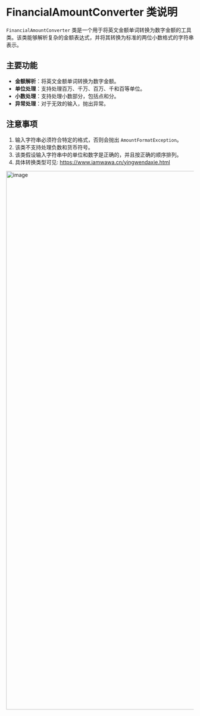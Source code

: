 # FinancialAmountConverter 类说明

`FinancialAmountConverter` 类是一个用于将英文金额单词转换为数字金额的工具类。该类能够解析复杂的金额表达式，并将其转换为标准的两位小数格式的字符串表示。

## 主要功能

- **金额解析**：将英文金额单词转换为数字金额。
- **单位处理**：支持处理百万、千万、百万、千和百等单位。
- **小数处理**：支持处理小数部分，包括点和分。
- **异常处理**：对于无效的输入，抛出异常。

## 注意事项

1. 输入字符串必须符合特定的格式，否则会抛出 `AmountFormatException`。
2. 该类不支持处理负数和货币符号。
3. 该类假设输入字符串中的单位和数字是正确的，并且按正确的顺序排列。
4. 具体转换类型可见: https://www.iamwawa.cn/yingwendaxie.html
<img width="1442" alt="image" src="https://github.com/user-attachments/assets/78b11f24-cbf1-4f7b-a5bb-c5f00386e69c" />

